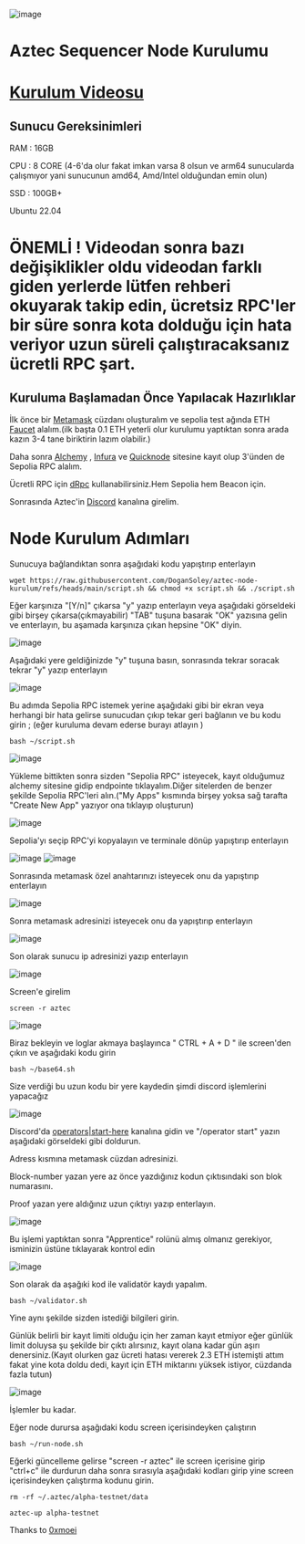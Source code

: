 ![image](https://github.com/user-attachments/assets/b2fb2d70-c75a-4fe5-ae4a-0efbc28b3e45)

# Aztec Sequencer Node Kurulumu

# [Kurulum Videosu](https://youtu.be/QIm5Jxg-TAk) 

## Sunucu Gereksinimleri

RAM : 16GB

CPU : 8 CORE (4-6'da olur fakat imkan varsa 8 olsun ve arm64 sunucularda çalışmıyor yani sunucunun amd64, Amd/Intel olduğundan emin olun)

SSD : 100GB+

Ubuntu 22.04

# ÖNEMLİ ! Videodan sonra bazı değişiklikler oldu videodan farklı giden yerlerde lütfen rehberi okuyarak takip edin, ücretsiz RPC'ler bir süre sonra kota dolduğu için hata veriyor uzun süreli çalıştıracaksanız ücretli RPC şart.

## Kuruluma Başlamadan Önce Yapılacak Hazırlıklar


İlk önce bir [Metamask](https://metamask.io) cüzdanı oluşturalım ve sepolia test ağında ETH [Faucet](https://sepolia-faucet.pk910.de/) alalım.(ilk başta 0.1 ETH yeterli olur kurulumu yaptıktan sonra arada kazın 3-4 tane biriktirin lazım olabilir.)

Daha sonra [Alchemy](https://dashboard.alchemy.com/) , [Infura](http://infura.io/) ve [Quicknode](https://www.quicknode.com/) sitesine kayıt olup 3'ünden de Sepolia RPC alalım.

Ücretli RPC için [dRpc](https://drpc.org/) kullanabilirsiniz.Hem Sepolia hem Beacon için.

Sonrasında Aztec'in [Discord](https://discord.com/invite/aztec) kanalına girelim.

# Node Kurulum Adımları

Sunucuya bağlandıktan sonra aşağıdaki kodu yapıştırıp enterlayın

```
wget https://raw.githubusercontent.com/DoganSoley/aztec-node-kurulum/refs/heads/main/script.sh && chmod +x script.sh && ./script.sh
```

Eğer karşınıza "[Y/n]" çıkarsa "y" yazıp enterlayın veya aşağıdaki görseldeki gibi birşey çıkarsa(çıkmayabilir) "TAB" tuşuna basarak "OK" yazısına gelin ve enterlayın, bu aşamada karşınıza çıkan hepsine "OK" diyin.

![image](https://github.com/user-attachments/assets/a1bb0941-4d66-4a8b-9bc7-308572310266)

Aşağıdaki yere geldiğinizde "y" tuşuna basın, sonrasında tekrar soracak tekrar "y" yazıp enterlayın

![image](https://github.com/user-attachments/assets/5c70d387-b725-4638-a8b1-385819dab1a4)

Bu adımda Sepolia RPC istemek yerine aşağıdaki gibi bir ekran veya herhangi bir hata gelirse sunucudan çıkıp tekar geri bağlanın ve bu kodu girin ; (eğer kuruluma devam ederse burayı atlayın )

```
bash ~/script.sh
```

![image](https://github.com/user-attachments/assets/87db0344-aa1e-43af-893b-b1dcf0786530)


Yükleme bittikten sonra sizden "Sepolia RPC" isteyecek, kayıt olduğumuz alchemy sitesine gidip endpointe tıklayalım.Diğer sitelerden de benzer şekilde Sepolia RPC'leri alın.("My Apps" kısmında birşey yoksa sağ tarafta "Create New App" yazıyor ona tıklayıp oluşturun)

![image](https://github.com/user-attachments/assets/c6dd0a5a-bc30-4d46-a208-7af771987a5b) 

Sepolia'yı seçip RPC'yi kopyalayın ve terminale dönüp yapıştırıp enterlayın

![image](https://github.com/user-attachments/assets/f1494a00-412a-4e67-8870-64e693f6921a)
![image](https://github.com/user-attachments/assets/a3fe3266-2b75-45c5-938a-235e3032e3f9)


Sonrasında metamask özel anahtarınızı isteyecek onu da yapıştırıp enterlayın

![image](https://github.com/user-attachments/assets/aa8e27e4-b691-4fb8-9b95-d06235fb529e)


Sonra metamask adresinizi isteyecek onu da yapıştırıp enterlayın

![image](https://github.com/user-attachments/assets/d10cfae8-e1a1-447a-a9e2-49dd14a8f083)

Son olarak sunucu ip adresinizi yazıp enterlayın

![image](https://github.com/user-attachments/assets/1a5f16cd-379b-4740-9d1b-9cef7a039d69)

Screen'e girelim

```
screen -r aztec
```

![image](https://github.com/user-attachments/assets/2a055eb6-53bd-46db-ba4c-9b63e59b2d1a)

Biraz bekleyin ve loglar akmaya başlayınca " CTRL + A + D " ile screen'den çıkın ve aşağıdaki kodu girin

```
bash ~/base64.sh
```
Size verdiği bu uzun kodu bir yere kaydedin şimdi discord işlemlerini yapacağız

![image](https://github.com/user-attachments/assets/ed506ed1-f136-43e2-9bc8-454502715e11)

Discord'da [operators|start-here](https://discord.com/channels/1144692727120937080/1367196595866828982) kanalına gidin ve "/operator start" yazın aşağıdaki görseldeki gibi doldurun.

Adress kısmına metamask cüzdan adresinizi.

Block-number yazan yere az önce yazdığınız kodun çıktısındaki son blok numarasını.

Proof yazan yere aldığınız uzun çıktıyı yazıp enterlayın.

![image](https://github.com/user-attachments/assets/a2adec9c-171a-4c25-a2dc-d3318ea40ed5)

Bu işlemi yaptıktan sonra "Apprentice" rolünü almış olmanız gerekiyor, isminizin üstüne tıklayarak kontrol edin

![image](https://github.com/user-attachments/assets/b14bd8c4-3991-488d-8e22-b885789361e8)


Son olarak da aşağıki kod ile validatör kaydı yapalım.

```
bash ~/validator.sh
```
Yine aynı şekilde sizden istediği bilgileri girin.

Günlük belirli bir kayıt limiti olduğu için her zaman kayıt etmiyor eğer günlük limit doluysa şu şekilde bir çıktı alırsınız, kayıt olana kadar gün aşırı denersiniz.(Kayıt olurken gaz ücreti hatası vererek 2.3 ETH istemişti attım fakat yine kota doldu dedi, kayıt için ETH miktarını yüksek istiyor, cüzdanda fazla tutun)

![image](https://github.com/user-attachments/assets/85281adf-b28e-4dab-a8af-d6e03aa3dfeb)

İşlemler bu kadar.

Eğer node durursa aşağıdaki kodu screen içerisindeyken çalıştırın


```
bash ~/run-node.sh
```

Eğerki güncelleme gelirse "screen -r aztec" ile screen içerisine girip "ctrl+c" ile durdurun daha sonra sırasıyla aşağıdaki kodları girip yine screen içerisindeyken çalıştırma kodunu girin.

```
rm -rf ~/.aztec/alpha-testnet/data
```
```
aztec-up alpha-testnet
```


Thanks to [0xmoei](https://github.com/0xmoei/aztec-network)






